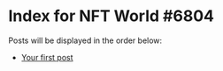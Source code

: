 # Index for NFT World #6804
Posts will be displayed in the order below:

- [Your first post](./001-first.md)

